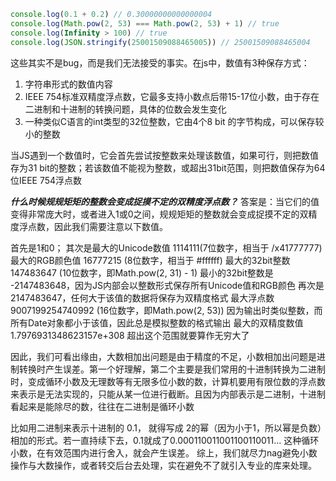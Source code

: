 ```js
console.log(0.1 + 0.2) // 0.30000000000000004
console.log(Math.pow(2, 53) === Math.pow(2, 53) + 1) // true
console.log(Infinity > 100) // true
console.log(JSON.stringify(25001509088465005)) // 25001509088465004
```

这些其实不是bug，而是我们无法接受的事实。在js中，数值有3种保存方式：
1. 字符串形式的数值内容
2. IEEE 754标准双精度浮点数，它最多支持小数点后带15-17位小数，由于存在二进制和十进制的转换问题，具体的位数会发生变化
3. 一种类似C语言的int类型的32位整数，它由4个8 bit 的字节构成，可以保存较小的整数

当JS遇到一个数值时，它会首先尝试按整数来处理该数值，如果可行，则把数值存为31 bit的整数；若该数值不能视为整数，或超出31bit范围，则把数值保存为64位IEEE 754浮点数

***什么时候规规矩矩的整数会变成捉摸不定的双精度浮点数？***
答案是：当它们的值变得非常庞大时，或者进入1或0之间，规规矩矩的整数就会变成捉摸不定的双精度浮点数，因此我们需要注意以下数值。

首先是1和0；
其次是最大的Unicode数值 1114111(7位数字，相当于 /x41777777)
最大的RGB颜色值 16777215 (8位数字，相当于 #ffffff)
最大的32bit整数 147483647 (10位数字，即Math.pow(2, 31) - 1)
最小的32bit整数是 -2147483648，因为JS内部会以整数形式保存所有Unicode值和RGB颜色
再次是 2147483647，任何大于该值的数据将保存为双精度格式
最大浮点数 9007199254740992 (16位数字，即Math.pow(2, 53)) 因为输出时类似整数，而所有Date对象都小于该值，因此总是模拟整数的格式输出
最大的双精度数值 1.7976931348623157e+308 超出这个范围就要算作无穷大了


因此，我们可看出缘由，大数相加出问题是由于精度的不足，小数相加出问题是进制转换时产生误差。第一个好理解，第二个主要是我们常用的十进制转换为二进制时，变成循环小数及无理数等有无限多位小数的数，计算机要用有限位数的浮点数来表示是无法实现的，只能从某一位进行截断。且因为内部表示是二进制，十进制看起来是能除尽的数，往往在二进制是循环小数

比如用二进制来表示十进制的 0.1， 就得写成 2的幂（因为小于1，所以幂是负数）相加的形式。若一直持续下去，0.1就成了0.000110011001100110011... 这种循环小数，在有效范围内进行舍入，就会产生误差。 综上，我们就尽力nag避免小数操作与大数操作，或者转交后台去处理，实在避免不了就引入专业的库来处理。